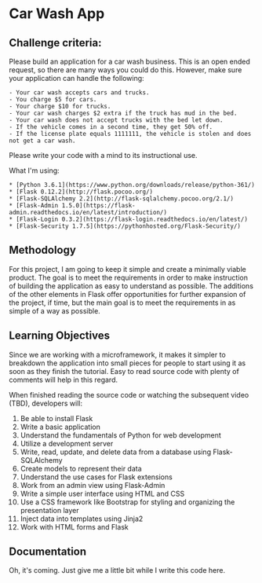 # Car Wash App

## Challenge criteria:

Please build an application for a car wash business. This is an open ended request, so there are many ways you could do this. However, make sure your application can handle the following:
    
    - Your car wash accepts cars and trucks.
    - You charge $5 for cars.
    - Your charge $10 for trucks.
    - Your car wash charges $2 extra if the truck has mud in the bed.
    - Your car wash does not accept trucks with the bed let down.
    - If the vehicle comes in a second time, they get 50% off.
    - If the license plate equals 1111111, the vehicle is stolen and does not get a car wash.
 
Please write your code with a mind to its instructional use.

What I'm using:

    * [Python 3.6.1](https://www.python.org/downloads/release/python-361/)
    * [Flask 0.12.2](http://flask.pocoo.org/)
    * [Flask-SQLAlchemy 2.2](http://flask-sqlalchemy.pocoo.org/2.1/)
    * [Flask-Admin 1.5.0](https://flask-admin.readthedocs.io/en/latest/introduction/)
    * [Flask-Login 0.3.2](https://flask-login.readthedocs.io/en/latest/)
    * [Flask-Security 1.7.5](https://pythonhosted.org/Flask-Security/)

## Methodology

For this project, I am going to keep it simple and create a minimally viable product. The goal is to meet the requirements in order to make instruction of building the application as easy to understand as possible. The additions of the other elements in Flask offer opportunities for further expansion of the project, if time, but the main goal is to meet the requirements in as simple of a way as possible.

## Learning Objectives

Since we are working with a microframework, it makes it simpler to breakdown the application into small pieces for people to start using it as soon as they finish the tutorial. Easy to read source code with plenty of comments will help in this regard.

When finished reading the source code or watching the subsequent video (TBD), developers will:

1. Be able to install Flask
2. Write a basic application
3. Understand the fundamentals of Python for web development
4. Utilize a development server
5. Write, read, update, and delete data from a database using Flask-SQLAlchemy
6. Create models to represent their data
7. Understand the use cases for Flask extensions
8. Work from an admin view using Flask-Admin
9. Write a simple user interface using HTML and CSS
10. Use a CSS framework like Bootstrap for styling and organizing the presentation layer
11. Inject data into templates using Jinja2
12. Work with HTML forms and Flask

## Documentation

Oh, it's coming. Just give me a little bit while I write this code here.
